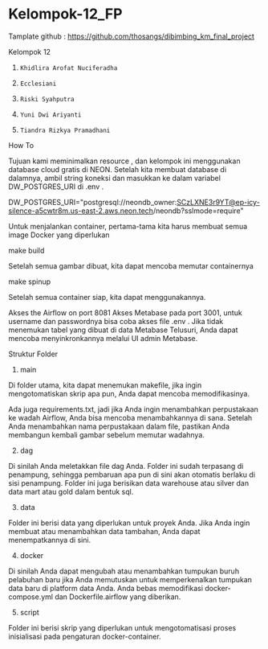 # Kelompok-12_FP

Tamplate github : https://github.com/thosangs/dibimbing_km_final_project 

Kelompok 12 
1.     Khidlira Arofat Nuciferadha
2.     Ecclesiani
3.     Riski Syahputra
4.     Yuni Dwi Ariyanti
5.     Tiandra Rizkya Pramadhani

How To

Tujuan kami meminimalkan resource , dan kelompok ini menggunakan database cloud gratis di NEON. Setelah kita membuat database di dalamnya, ambil string koneksi dan masukkan ke dalam variabel DW_POSTGRES_URI di .env . 
 
DW_POSTGRES_URI="postgresql://neondb_owner:SCzLXNE3r9YT@ep-icy-silence-a5cwtr8m.us-east-2.aws.neon.tech/neondb?sslmode=require"

Untuk menjalankan container, pertama-tama kita harus membuat semua image Docker yang diperlukan 

make build

Setelah semua gambar dibuat, kita dapat mencoba memutar containernya

make spinup

Setelah semua container siap, kita dapat menggunakannya. 

Akses the Airflow on port 8081
Akses Metabase pada port 3001, untuk username dan passwordnya bisa coba akses file .env . 
Jika tidak menemukan tabel yang dibuat di data Metabase Telusuri, Anda dapat mencoba menyinkronkannya melalui UI admin Metabase. 

Struktur Folder
1. main

Di folder utama, kita dapat menemukan makefile, jika ingin mengotomatiskan skrip apa pun, Anda dapat mencoba memodifikasinya.

Ada juga requirements.txt, jadi jika Anda ingin menambahkan perpustakaan ke wadah Airflow, Anda bisa mencoba menambahkannya di sana. Setelah Anda menambahkan nama perpustakaan dalam file, pastikan Anda membangun kembali gambar sebelum memutar wadahnya.

2. dag

Di sinilah Anda meletakkan file dag Anda. Folder ini sudah terpasang di penampung, sehingga pembaruan apa pun di sini akan otomatis berlaku di sisi penampung. Folder ini juga berisikan data warehouse atau silver dan data mart atau gold dalam bentuk sql. 

3. data

Folder ini berisi data yang diperlukan untuk proyek Anda. Jika Anda ingin membuat atau menambahkan data tambahan, Anda dapat menempatkannya di sini.

4. docker

Di sinilah Anda dapat mengubah atau menambahkan tumpukan buruh pelabuhan baru jika Anda memutuskan untuk memperkenalkan tumpukan data baru di platform data Anda. Anda bebas memodifikasi docker-compose.yml dan Dockerfile.airflow yang diberikan.

5. script

Folder ini berisi skrip yang diperlukan untuk mengotomatisasi proses inisialisasi pada pengaturan docker-container.
